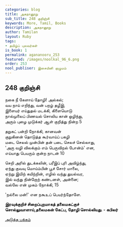 ```yaml
---
categories: blog
title: அகநானூறு
sub_title: 248 குறிஞ்சி
keywords: More, Tamil, Books
description: அகநானூறு
author: Tamilan
layout: Ruby
tags:
- தமிழ்ப் புலவர்கள்
is_book: 1
permalink: agananooru_253
featured: /images/noolkal_96_6.png
order: 253
nool_publiser: இசையினி குழுமம்
---
```



## 248 குறிஞ்சி

நகை நீ கேளாய் தோழி! அல்கல்;  
வய நாய் எறிந்து, வன் பறழ் தழீஇ,  
இளையர் எய்துதல் மடக்கி, கிளையொடு  
நால்முலைப் பிணவல் சொலிய கான் ஒழிந்து,  
அரும் புழை முடுக்கர் ஆள் குறித்து நின்ற 5

தறுகட் பன்றி நோக்கி, கானவன்  
குறுகினன் தொடுத்த கூர்வாய்ப் பகழி  
மடை செலல் முன்பின் தன் படை செலச் செல்லாது,  
'அரு வழி விலக்கும் எம் பெருவிறல் போன்ம்' என,  
எய்யாது பெயரும் குன்ற நாடன் 10

செறி அரில் துடக்கலின், பரீஇப் புரி அவிழ்ந்து,  
ஏந்து குவவு மொய்ம்பின் பூச் சோர் மாலை,  
ஏற்று இமிற் கயிற்றின், எழில் வந்து துயல்வர,  
இல் வந்து நின்றோற் கண்டனள், அன்னை;  
வல்லே என் முகம் நோக்கி, 15

'நல்லை மன்!' என நகூஉப் பெயர்ந்தோளே.

**இரவுக்குறிச் சிறைப்புறமாகத் தலைமகட்குச்  
சொல்லுவாளாய்,தலைமகன் கேட்ப, தோழி சொல்லியது. - கபிலர்**

[அடுத்த பக்கம்](agananooru_254)
